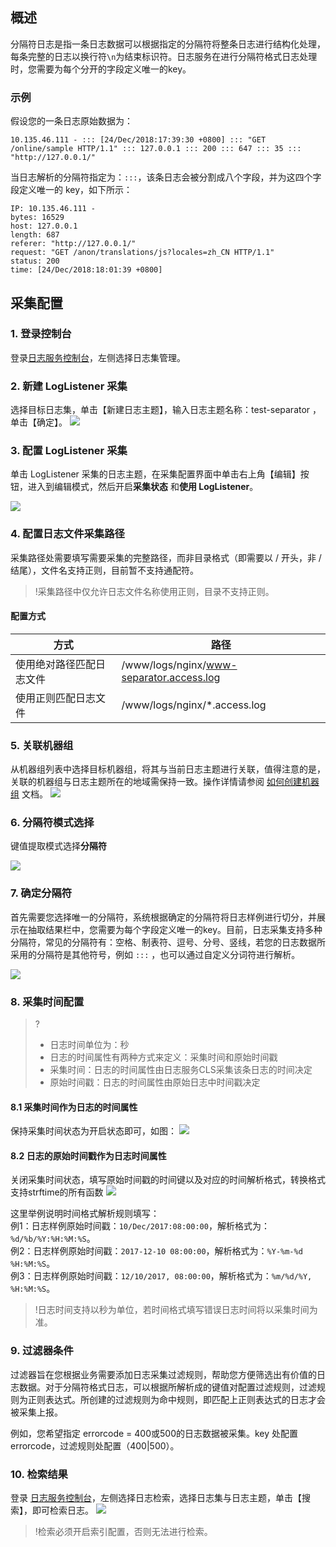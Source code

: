 ## 概述
分隔符日志是指一条日志数据可以根据指定的分隔符将整条日志进行结构化处理，每条完整的日志以换行符``\n``为结束标识符。日志服务在进行分隔符格式日志处理时，您需要为每个分开的字段定义唯一的key。

### 示例
假设您的一条日志原始数据为：

    10.135.46.111 - ::: [24/Dec/2018:17:39:30 +0800] ::: "GET /online/sample HTTP/1.1" ::: 127.0.0.1 ::: 200 ::: 647 ::: 35 ::: "http://127.0.0.1/"  

当日志解析的分隔符指定为：`:::`，该条日志会被分割成八个字段，并为这四个字段定义唯一的 key，如下所示：

```
IP: 10.135.46.111 -
bytes: 16529
host: 127.0.0.1
length: 687
referer: "http://127.0.0.1/"
request: "GET /anon/translations/js?locales=zh_CN HTTP/1.1"
status: 200
time: [24/Dec/2018:18:01:39 +0800]
```

## 采集配置

### 1. 登录控制台
登录[日志服务控制台](https://console.cloud.tencent.com/cls)，左侧选择日志集管理。

### 2. 新建 LogListener 采集

选择目标日志集，单击【新建日志主题】，输入日志主题名称：test-separator ，单击【确定】。
![](https://main.qcloudimg.com/raw/1e89802565c5be84657755768d0a2b22.png)

### 3. 配置 LogListener 采集

单击 LogListener 采集的日志主题，在采集配置界面中单击右上角【编辑】按钮，进入到编辑模式，然后开启**采集状态** 和**使用 LogListener**。 

![](https://main.qcloudimg.com/raw/fe16f4f29a5a6a754cd6f5f29bf89eff.png)

### 4. 配置日志文件采集路径

采集路径处需要填写需要采集的完整路径，而非目录格式（即需要以 / 开头，非 / 结尾），文件名支持正则，目前暂不支持通配符。

>!采集路径中仅允许日志文件名称使用正则，目录不支持正则。

#### 配置方式
|方式|路径|
| ------------------------ | ------------------ |
| 使用绝对路径匹配日志文件 | /www/logs/nginx/www-separator.access.log |
| 使用正则匹配日志文件 | /www/logs/nginx/*.access.log     |

### 5. 关联机器组

从机器组列表中选择目标机器组，将其与当前日志主题进行关联，值得注意的是，关联的机器组与日志主题所在的地域需保持一致。操作详情请参阅 [如何创建机器组](https://github.com/tencentyun/qcloud-documents/blob/master/document/product/614/17412) 文档。
![](https://main.qcloudimg.com/raw/ffd490ef779ae56ea6a03baf70e9125e.png)

### 6. 分隔符模式选择

键值提取模式选择**分隔符**

![](https://main.qcloudimg.com/raw/3ad7dd7d2a52df5920bbdd671db95453.png)

### 7. 确定分隔符

首先需要您选择唯一的分隔符，系统根据确定的分隔符将日志样例进行切分，并展示在抽取结果栏中，您需要为每个字段定义唯一的key。目前，日志采集支持多种分隔符，常见的分隔符有：空格、制表符、逗号、分号、竖线，若您的日志数据所采用的分隔符是其他符号，例如 ```:::``` ，也可以通过自定义分词符进行解析。

![](https://main.qcloudimg.com/raw/8820862f47d7cb370b4c57f3372f560e.png)

### 8. 采集时间配置
>?
>- 日志时间单位为：秒
>- 日志的时间属性有两种方式来定义：采集时间和原始时间戳
>- 采集时间：日志的时间属性由日志服务CLS采集该条日志的时间决定
>- 原始时间戳：日志的时间属性由原始日志中时间戳决定

#### 8.1 采集时间作为日志的时间属性

保持采集时间状态为开启状态即可，如图：
![](https://main.qcloudimg.com/raw/3b36dd535049de092c00c9a216dad4d2.png)

#### 8.2 日志的原始时间戳作为日志时间属性

关闭采集时间状态，填写原始时间戳的时间键以及对应的时间解析格式，转换格式支持strftime的所有函数
![](https://main.qcloudimg.com/raw/5a4020e2934bd454b3ab611c02cc408b.png)

这里举例说明时间格式解析规则填写：  
例1：日志样例原始时间戳：`10/Dec/2017:08:00:00`，解析格式为：`%d/%b/%Y:%H:%M:%S`。  
例2：日志样例原始时间戳：`2017-12-10 08:00:00`，解析格式为：`%Y-%m-%d %H:%M:%S`。  
例3：日志样例原始时间戳：`12/10/2017, 08:00:00`，解析格式为：`%m/%d/%Y, %H:%M:%S`。 

>!日志时间支持以秒为单位，若时间格式填写错误日志时间将以采集时间为准。

### 9. 过滤器条件
过滤器旨在您根据业务需要添加日志采集过滤规则，帮助您方便筛选出有价值的日志数据。对于分隔符格式日志，可以根据所解析成的键值对配置过滤规则，过滤规则为正则表达式。所创建的过滤规则为命中规则，即匹配上正则表达式的日志才会被采集上报。

例如，您希望指定 errorcode = 400或500的日志数据被采集。key 处配置 errorcode，过滤规则处配置（400|500）。

### 10. 检索结果

登录 [日志服务控制台](https://console.cloud.tencent.com/cls)，左侧选择日志检索，选择日志集与日志主题，单击【搜索】，即可检索日志。
![](https://main.qcloudimg.com/raw/9bee6117cb4e1d36e3f45436e61bd51f.png)

>!检索必须开启索引配置，否则无法进行检索。
